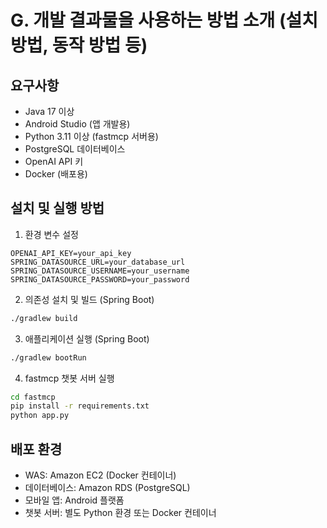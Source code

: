 # G. 개발 결과물을 사용하는 방법 소개 (설치 방법, 동작 방법 등)

## 요구사항
- Java 17 이상
- Android Studio (앱 개발용)
- Python 3.11 이상 (fastmcp 서버용)
- PostgreSQL 데이터베이스
- OpenAI API 키
- Docker (배포용)

## 설치 및 실행 방법
1. 환경 변수 설정
```properties
OPENAI_API_KEY=your_api_key
SPRING_DATASOURCE_URL=your_database_url
SPRING_DATASOURCE_USERNAME=your_username
SPRING_DATASOURCE_PASSWORD=your_password
```
2. 의존성 설치 및 빌드 (Spring Boot)
```bash
./gradlew build
```
3. 애플리케이션 실행 (Spring Boot)
```bash
./gradlew bootRun
```
4. fastmcp 챗봇 서버 실행
```bash
cd fastmcp
pip install -r requirements.txt
python app.py
```

## 배포 환경
- WAS: Amazon EC2 (Docker 컨테이너)
- 데이터베이스: Amazon RDS (PostgreSQL)
- 모바일 앱: Android 플랫폼
- 챗봇 서버: 별도 Python 환경 또는 Docker 컨테이너 